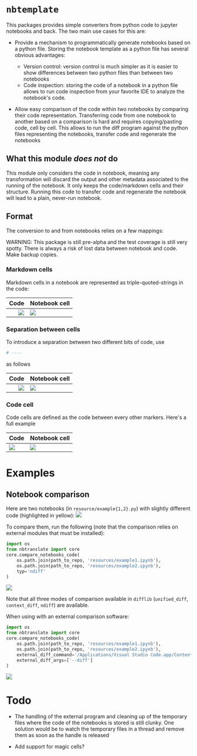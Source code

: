 # `nbtemplate`

This packages provides simple converters from python code to jupyter notebooks and back. The two main use cases for this
are:

- Provide a mechanism to programmatically generate notebooks based on a python file. Storing the notebook template 
as a python file has several obvious advantages:

    - Version control: version control is much simpler as it is easier to show differences between two python files than 
    between two notebooks
    - Code inspection: storing the code of a notebook in a python file allows to run code inspection from your favorite
    IDE to analyze the notebook's code.
    
- Allow easy comparison of the code within two notebooks by comparing their code representation. Transferring code from 
one notebook to another based on a comparison is hard and requires copying/pasting code, cell by cell. This allows to 
run the diff program against the python files representing the notebooks, transfer code and regenerate the notebooks

## What this module *does not* do
This module only considers the code in notebook, meaning any transformation will discard the output and other metadata 
associated to the running of the notebook. It only keeps the code/markdown cells and their structure. Running this code 
to transfer code and regenerate the notebook will lead to a plain, never-run notebook. 


## Format
The conversion to and from notebooks relies on a few mappings:

WARNING: This package is still pre-alpha and the test coverage is still very spotty. There is always a risk of lost data between 
notebook and code. Make backup copies.


### Markdown cells

Markdown cells in a notebook are represented as triple-quoted-strings in the code:

|    Code                |   Notebook cell
|-------------------------------:|:-------------------------
|![](resources/markdown_cell_code.png) | ![](resources/markdown_cell.png)


### Separation between cells
To introduce a separation between two different bits of code, use
```python
# ----
```
as follows 

| Code | Notebook cell 
|---------------------------------:|:---------------------------
|![](resources/separator_code.png)| ![](resources/separator.png)    

 

### Code cell

Code cells are defined as the code between every other markers. Here's a full example

|     Code                        |   Notebook cell
|-------------------------------|-------------------------
|![](resources/full_code.png)     | ![](resources/full_notebook.png)



# Examples

## Notebook comparison
Here are two notebooks (in `resource/example{1,2}.py`) with slightly different code (highlighted in yellow):
![](resources/notebook_comparison.png)

To compare them, run the following (note that the comparison relies on external modules that must be installed):
```python
import os
from nbtranslate import core
core.compare_notebooks_code(
    os.path.join(path_to_repo, 'resources/example1.ipynb'), 
    os.path.join(path_to_repo, 'resources/example2.ipynb'), 
    typ='ndiff'
)
```
![](resources/code_comparison.png)

Note that all three modes of comparison available in `difflib` (`unified_diff`, `context_diff`, `ndiff`) are available.

When using with an external comparison software:
```python
import os
from nbtranslate import core
core.compare_notebooks_code(
    os.path.join(path_to_repo, 'resources/example1.ipynb'), 
    os.path.join(path_to_repo, 'resources/example2.ipynb'), 
    external_diff_command='/Applications/Visual Studio Code.app/Contents/MacOS/Electron',
    external_diff_args=['--diff']
)
```
![](resources/comparison_with_vscode.png)





# Todo
- The handling of the external program and cleaning up of the temporary files where the code of the notebooks is stored
is still clunky. One solution would be to watch the temporary files in a thread and remove them as soon as the handle is
released

- Add support for magic cells?
